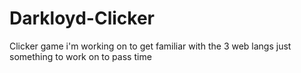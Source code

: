 # Darkloyd-Clicker
Clicker game i'm working on to get familiar with the 3 web langs
just something to work on to pass time
